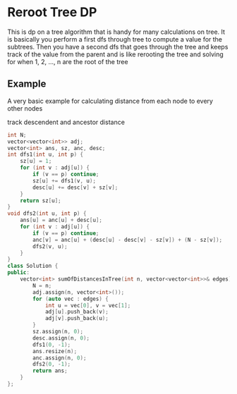 # Reroot Tree DP

This is dp on a tree algorithm that is handy for many calculations on tree.  It is basically you perform a first dfs through tree to compute a value for the subtrees.  Then you have a second dfs that goes through the tree and keeps track of the value from the parent and is like rerooting the tree and solving for when 1, 2, ..., n are the root of the tree

## Example

A very basic example for calculating distance from each node to every other nodes

track descendent and ancestor distance

```cpp
int N;
vector<vector<int>> adj;
vector<int> ans, sz, anc, desc;
int dfs1(int u, int p) {
    sz[u] = 1;
    for (int v : adj[u]) {
        if (v == p) continue;
        sz[u] += dfs1(v, u);
        desc[u] += desc[v] + sz[v];
    }
    return sz[u];
}
void dfs2(int u, int p) {
    ans[u] = anc[u] + desc[u];
    for (int v : adj[u]) {
        if (v == p) continue;
        anc[v] = anc[u] + (desc[u] - desc[v] - sz[v]) + (N - sz[v]);
        dfs2(v, u);
    }
}
class Solution {
public:
    vector<int> sumOfDistancesInTree(int n, vector<vector<int>>& edges) {
        N = n;
        adj.assign(n, vector<int>());
        for (auto vec : edges) {
            int u = vec[0], v = vec[1];
            adj[u].push_back(v);
            adj[v].push_back(u);
        }
        sz.assign(n, 0);
        desc.assign(n, 0);
        dfs1(0, -1);
        ans.resize(n);
        anc.assign(n, 0);
        dfs2(0, -1);
        return ans;
    }
};
```